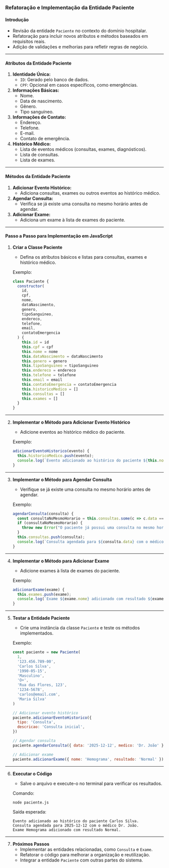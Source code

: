 ### Refatoração e Implementação da Entidade Paciente

#### Introdução

- Revisão da entidade `Paciente` no contexto do domínio hospitalar.
- Refatoração para incluir novos atributos e métodos baseados em requisitos reais.
- Adição de validações e melhorias para refletir regras de negócio.

---

#### Atributos da Entidade Paciente

1. **Identidade Única:**
   - `ID`: Gerado pelo banco de dados.
   - `CPF`: Opcional em casos específicos, como emergências.
2. **Informações Básicas:**
   - Nome.
   - Data de nascimento.
   - Gênero.
   - Tipo sanguíneo.
3. **Informações de Contato:**
   - Endereço.
   - Telefone.
   - E-mail.
   - Contato de emergência.
4. **Histórico Médico:**
   - Lista de eventos médicos (consultas, exames, diagnósticos).
   - Lista de consultas.
   - Lista de exames.

---

#### Métodos da Entidade Paciente

1. **Adicionar Evento Histórico:**
   - Adiciona consultas, exames ou outros eventos ao histórico médico.
2. **Agendar Consulta:**
   - Verifica se já existe uma consulta no mesmo horário antes de agendar.
3. **Adicionar Exame:**
   - Adiciona um exame à lista de exames do paciente.

---

#### Passo a Passo para Implementação em JavaScript

1. **Criar a Classe Paciente**

   - Defina os atributos básicos e listas para consultas, exames e histórico médico.

   Exemplo:

   ```javascript
   class Paciente {
     constructor(
       id,
       cpf,
       nome,
       dataNascimento,
       genero,
       tipoSanguineo,
       endereco,
       telefone,
       email,
       contatoEmergencia
     ) {
       this.id = id
       this.cpf = cpf
       this.nome = nome
       this.dataNascimento = dataNascimento
       this.genero = genero
       this.tipoSanguineo = tipoSanguineo
       this.endereco = endereco
       this.telefone = telefone
       this.email = email
       this.contatoEmergencia = contatoEmergencia
       this.historicoMedico = []
       this.consultas = []
       this.exames = []
     }
   }
   ```

---

2. **Implementar o Método para Adicionar Evento Histórico**

   - Adicione eventos ao histórico médico do paciente.

   Exemplo:

   ```javascript
   adicionarEventoHistorico(evento) {
     this.historicoMedico.push(evento);
     console.log(`Evento adicionado ao histórico do paciente ${this.nome}.`);
   }
   ```

---

3. **Implementar o Método para Agendar Consulta**

   - Verifique se já existe uma consulta no mesmo horário antes de agendar.

   Exemplo:

   ```javascript
   agendarConsulta(consulta) {
     const consultaNoMesmoHorario = this.consultas.some(c => c.data === consulta.data);
     if (consultaNoMesmoHorario) {
       throw new Error("O paciente já possui uma consulta no mesmo horário.");
     }
     this.consultas.push(consulta);
     console.log(`Consulta agendada para ${consulta.data} com o médico ${consulta.medico}.`);
   }
   ```

---

4. **Implementar o Método para Adicionar Exame**

   - Adicione exames à lista de exames do paciente.

   Exemplo:

   ```javascript
   adicionarExame(exame) {
     this.exames.push(exame);
     console.log(`Exame ${exame.nome} adicionado com resultado ${exame.resultado}.`);
   }
   ```

---

5. **Testar a Entidade Paciente**

   - Crie uma instância da classe `Paciente` e teste os métodos implementados.

   Exemplo:

   ```javascript
   const paciente = new Paciente(
     1,
     '123.456.789-00',
     'Carlos Silva',
     '1990-05-15',
     'Masculino',
     'O+',
     'Rua das Flores, 123',
     '1234-5678',
     'carlos@email.com',
     'Maria Silva'
   )

   // Adicionar evento histórico
   paciente.adicionarEventoHistorico({
     tipo: 'Consulta',
     descricao: 'Consulta inicial',
   })

   // Agendar consulta
   paciente.agendarConsulta({ data: '2025-12-12', medico: 'Dr. João' })

   // Adicionar exame
   paciente.adicionarExame({ nome: 'Hemograma', resultado: 'Normal' })
   ```

---

6. **Executar o Código**

   - Salve o arquivo e execute-o no terminal para verificar os resultados.

   Comando:

   ```bash
   node paciente.js
   ```

   Saída esperada:

   ```
   Evento adicionado ao histórico do paciente Carlos Silva.
   Consulta agendada para 2025-12-12 com o médico Dr. João.
   Exame Hemograma adicionado com resultado Normal.
   ```

---

7. **Próximos Passos**
   - Implementar as entidades relacionadas, como `Consulta` e `Exame`.
   - Refatorar o código para melhorar a organização e reutilização.
   - Integrar a entidade `Paciente` com outras partes do sistema.
